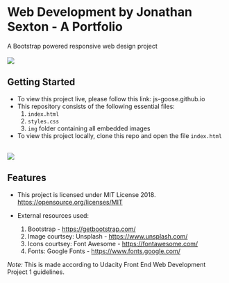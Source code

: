 # Web Development by Jonathan Sexton - A Portfolio
A Bootstrap powered responsive web design project
<br/>
<br/>
<img src='https://raw.githubusercontent.com/JS-goose/js-goose.github.io/master/img/preview.png'>

## Getting Started
* To view this project live, please follow this link: js-goose.github.io
* This repository consists of the following essential files:
  1. `index.html`
  2. `styles.css`
  3. `img` folder containing all embedded images
* To view this project locally, clone this repo and open the file `index.html`

<br />
<img src='https://s3.amazonaws.com/freecodecamp/news-hacktoberfest-shirt.png'>
  
## Features
* This project is licensed under MIT License 2018.
  https://opensource.org/licenses/MIT
  
* External resources used: 
  1. Bootstrap - https://getbootstrap.com/
  2. Image courtsey: Unsplash - https://www.unsplash.com/
  3. Icons courtsey: Font Awesome - https://fontawesome.com/
  4. Fonts: Google Fonts - https://www.fonts.google.com/
  
*Note:* This is made according to Udacity Front End Web Development Project 1 guidelines.
